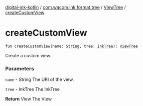 [digital-ink-kotlin](../../index.md) / [com.wacom.ink.format.tree](../index.md) / [ViewTree](index.md) / [createCustomView](./create-custom-view.md)

# createCustomView

`fun createCustomView(name: `[`String`](https://kotlinlang.org/api/latest/jvm/stdlib/kotlin/-string/index.html)`, tree: `[`InkTree`](../-ink-tree/index.md)`): `[`ViewTree`](index.md)

Create a custom view.

### Parameters

`name` - String The URI of the view.

`tree` - InkTree The InkTree

**Return**
View The View


